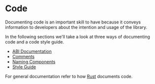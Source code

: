 # Code

Documenting code is an important skill to have because it conveys information to developers about the intention and usage of the library.

In the following sections we'll take a look at three ways of documenting code and a code style guide.

<!-- no toc -->
- [ABI Documentation](abi.md)
- [Comments](comments.md)
- [Naming Components](naming-components.md)
- [Style Guide](style.md)

For general documentation refer to how [Rust](https://doc.rust-lang.org/rustdoc/how-to-write-documentation.html) documents code.
